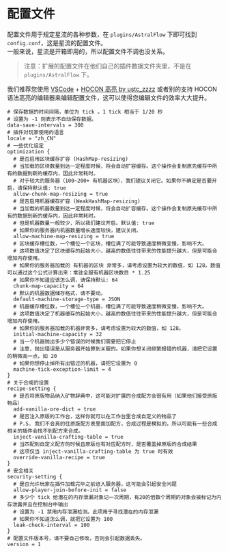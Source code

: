 # 配置文件

配置文件用于规定星流的各种参数，在 `plugins/AstralFlow` 下即可找到 `config.conf`，这是星流的配置文件。  
一般来说，星流是开箱即用的，所以配置文件不调也没关系。

> 注意：扩展的配置文件在他们自己的插件数据文件夹里，不是在 `plugins/AstralFlow` 下。

我们推荐您使用 [VSCode](https://code.visualstudio.com/) + [HOCON 高亮 by ustc_zzzz](https://www.mcbbs.net/thread-819921-1-1.html)
或者别的支持 HOCON 语法高亮的编辑器来编辑配置文件，这可以使得您编辑文件的效率大大提升。

```hocon
# 保存数据的时间间隔，单位为 tick 。1 tick 相当于 1/20 秒
# 设置为 -1 则表示不自动保存数据。
data-save-intervals = 300
# 插件对玩家使用的语言
locale = "zh_CN"
# 一些优化设定
optimization {
  # 是否启用区块缓存扩容 (HashMap-resizing)
  # 当加载的区块数量到达一定程度时候，将会自动扩容缓存。这个操作会复制原先缓存中所有的数据到新的缓存内，因此非常耗时。
  # 对于较大的服务器（100~200+ 有机器区块），我们建议关闭它。如果你不确定是否要开启，请保持默认值: true
  allow-chunk-map-resizing = true
  # 是否启用机器缓存扩容 (WeakHashMap-resizing)
  # 当加载的机器数量到达一定程度时候，将会自动扩容缓存。这个操作会复制原先缓存中所有的数据到新的缓存内，因此非常耗时。
  # 但是机器数量一般较少，所以我们建议开启。默认值: true
  # 如果你的服务器内机器数量增长速度较快，建议关闭。
  allow-machine-map-resizing = true
  # 区块缓存槽位数，一个槽位一个区块，槽位满了可能导致速度稍微变慢，影响不大。
  # 这项数值决定了区块缓存的起始大小，越高的数值往往带来的性能提升越大，但是可能会增加内存使用。
  # 如果你的服务器加载的 有机器的区块 非常多，请考虑设置为较大的数值，如 128。数值可以通过这个公式计算出来：常驻全服有机器区块数目 * 1.25
  # 如果你不知道应该怎么调，请保持默认: 64
  chunk-map-capacity = 64
  # 默认的机器数据储存格式，请不要动。
  default-machine-storage-type = JSON
  # 机器缓存槽位数，一个槽位一个机器，槽位满了可能导致速度稍微变慢，影响不大。
  # 这项数值决定了机器缓存的起始大小，越高的数值往往带来的性能提升越大，但是可能会增加内存使用。
  # 如果你的服务器加载的机器非常多，请考虑设置为较大的数值，如 128。
  initial-machine-capacity = 32
  # 当一个机器抛出多少个错误的时候我们需要把它停止
  # 注意，抛出错误是从服务器开始算到关服的。如果你想关闭频繁报错的机器，请把它设置的稍微高一点，如 20
  # 如果你想停止掉所有出错过的机器，请把它设置为 0
  machine-tick-exception-limit = 4
}
# 关于合成的设置
recipe-setting {
  # 是否将原版物品纳入矿物辞典中，这可能对扩展的合成配方会很有用（如果他们接受原版物品）
  add-vanilla-ore-dict = true
  # 是否注入原版的工作台，这样你就可以在工作台里合成自定义的物品了
  # P.S. 我们不会真的往原版配方表里面加配方，合成过程是模拟的，所以可能有一些合成相关的插件会找不到配方来合成。
  inject-vanilla-crafting-table = true
  # 当匹配到自定义配方的时候且原版也有对应配方时，是否覆盖掉原版的合成结果
  # 这项仅当 inject-vanilla-crafting-table 为 true 时有效
  override-vanilla-recipe = true
}
# 安全相关
security-setting {
  # 是否允许玩家在插件加载完毕之前进入服务器，这可能会引起安全问题
  allow-player-join-before-init = false
  # 多少个 tick 给潜在的内存泄漏对象记一次周期，有20的倍数个周期的对象会被标记为内存泄露并且在控制台中输出
  # 设置为 -1 禁用内存泄漏检测。此项用于寻找潜在的内存泄漏
  # 如果你不知道怎么调，就把它设置为 100
  leak-check-interval = 100
}
# 配置文件版本号，请不要自己修改，否则会引起数据丢失。
version = 1

```